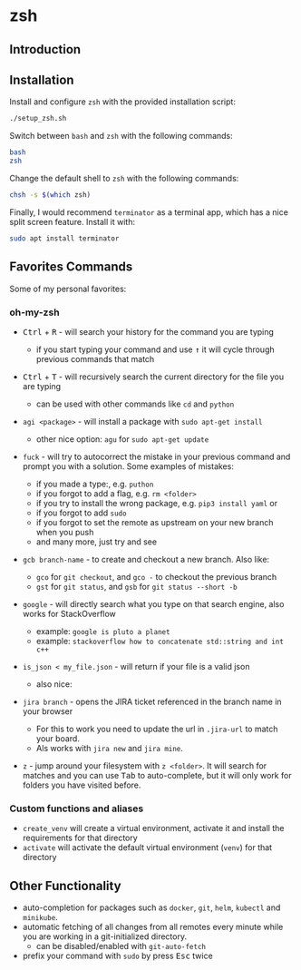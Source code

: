 # zsh

## Introduction

## Installation

Install and configure `zsh` with the provided installation script:

```bash
./setup_zsh.sh
```

Switch between `bash` and `zsh` with the following commands:

```bash
bash
zsh
```

Change the default shell to `zsh` with the following commands:

```bash
chsh -s $(which zsh)
```

Finally, I would recommend `terminator` as a terminal app, which has a nice split screen feature. Install it with:

```bash
sudo apt install terminator
```

## Favorites Commands

Some of my personal favorites:

### oh-my-zsh

- <kbd>Ctrl</kbd> + <kbd>R</kbd> - will search your history for the command you are typing
  - if you start typing your command and use <kbd>↑</kbd> it will cycle through previous commands that match

- <kbd>Ctrl</kbd> + <kbd>T</kbd> - will recursively search the current directory for the file you are typing
  - can be used with other commands like `cd` and `python`

- `agi <package>` - will install a package with `sudo apt-get install`
  - other nice option: `agu` for `sudo apt-get update`

- `fuck` - will try to autocorrect the mistake in your previous command and prompt you with a solution. Some examples of mistakes:
  - if you made a type:, e.g. `puthon`
  - if you forgot to add a flag, e.g. `rm <folder>`
  - if you try to install the wrong package, e.g. `pip3 install yaml` or
  - if you forgot to add `sudo`
  - if you forgot to set the remote as upstream on your new branch when you push
  - and many more, just try and see

- `gcb branch-name` - to create and checkout a new branch. Also like:
  - `gco` for `git checkout`, and `gco -` to checkout the previous branch
  - `gst` for `git status`, and `gsb` for `git status --short -b`

- `google` - will directly search what you type on that search engine, also works for StackOverflow
  - example: `google is pluto a planet`
  - example: `stackoverflow how to concatenate std::string and int c++`

- `is_json < my_file.json` - will return if your file is a valid json
  - also nice:

- `jira branch` - opens the JIRA ticket referenced in the branch name in your browser
  - For this to work you need to update the url in `.jira-url` to match your board.
  - Als works with `jira new` and `jira mine`.

- `z` - jump around your filesystem with `z <folder>`. It will search for matches and you can use <kbd>Tab</kbd> to auto-complete, but it will only work for folders you have visited before.

### Custom functions and aliases

- `create_venv` will create a virtual environment, activate it and install the requirements for that directory
- `activate` will activate the default virtual environment (`venv`) for that directory

## Other Functionality

- auto-completion for packages such as `docker`, `git`, `helm`, `kubectl` and `minikube`.
- automatic fetching of all changes from all remotes every minute while you are working in a git-initialized directory.
  - can be disabled/enabled with `git-auto-fetch`
- prefix your command with `sudo` by press <kbd>Esc</kbd> twice
